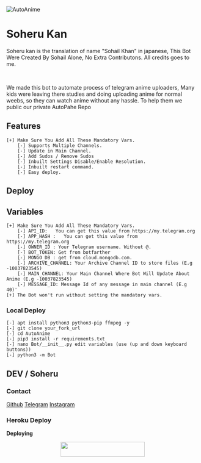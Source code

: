 ![AutoAnime](https://wallpaperaccess.com/full/2061.png)

# Soheru Kan
Soheru kan is the translation of name "Sohail Khan" in japanese, This Bot Were Created By Sohail Alone, No Extra Contributons. All credits goes to me.

</br>

We made this bot to automate process of telegram anime uploaders, Many kids were leaving there studies and doing uploading anime for normal weebs, so they can watch anime without any hassle. To help them we public our private AutoPahe Repo

## Features 

```
[+] Make Sure You Add All These Mandatory Vars. 
    [-] Supports Multiple Channels. 
    [-] Update in Main Channel.
    [-] Add Sudos / Remove Sudos
    [-] Inbuilt Settings Disable/Enable Resolution.
    [-] Inbuilt restart command.
    [-] Easy deploy.
```

## Deploy

## Variables 
```
[+] Make Sure You Add All These Mandatory Vars. 
    [-] API_ID:   You can get this value from https://my.telegram.org
    [-] APP_HASH :   You can get this value from https://my.telegram.org
    [-] OWNER_ID : Your Telegram username. Without @.
    [-] BOT_TOKEN: Get from botfarther
    [-] MONGO_DB : get from cloud.mongodb.com.
    [-] ARCHIVE_CHANNEL: Your Archive Channel ID to store files (E.g -10037823545)
    [-] MAIN_CHANNEL: Your Main Channel Where Bot Will Update About Anime (E.g -10037823545)
    [-] MESSAGE_ID: Message Id of any message in main channel (E.g 40)'
[+] The Bot won't run without setting the mandatory vars.
```

### Local Deploy

```
[-] apt install python3 python3-pip ffmpeg -y
[-] git clone your_fork_url
[-] cd AutoAnime 
[-] pip3 install -r requirements.txt
[-] nano Bot/__init__.py edit variables (use (up and down keyboard buttons))
[-] python3 -m Bot
```

## DEV / Soheru

### Contact

[Github](https://github.com/soheru)
[Telegram](https://t.me/sohailkhan_indianime)
[Instagram](https://instagram.com/soherusan)


### Heroku Deploy

<b>Deploying</b>
<p align="center"><a href="https://heroku.com/deploy?template=https://github.com/The-Hunter-Oraganization/AutoAnime"> <img src="https://img.shields.io/badge/Deploy%20To%20Heroku-black?style=for-the-badge&logo=heroku" width="220" height="38.45"/></a></p>




